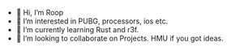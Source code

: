 - 👋 Hi, I’m Roop
- 👀 I’m interested in PUBG, processors, ios etc.
- 🌱 I’m currently learning Rust and r3f.
- 💞️ I’m looking to collaborate on Projects. HMU if you got ideas. 

<!---
r97draco/r97draco is a ✨ special ✨ repository because its `README.md` (this file) appears on your GitHub profile.
You can click the Preview link to take a look at your changes.
--->
